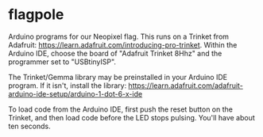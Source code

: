 # flagpole
Arduino programs for our Neopixel flag.  This runs on a Trinket from Adafruit: <https://learn.adafruit.com/introducing-pro-trinket>.  Within the Arduino IDE, choose the board of "Adafruit Trinket 8Hhz" and the programmer set to "USBtinyISP".

The Trinket/Gemma library may be preinstalled in your Arduino IDE program.  If it isn't, install the library:  <https://learn.adafruit.com/adafruit-arduino-ide-setup/arduino-1-dot-6-x-ide>

To load code from the Arduino IDE, first push the reset button on the Trinket, and then load code before the LED stops pulsing.  You'll have about ten seconds.

